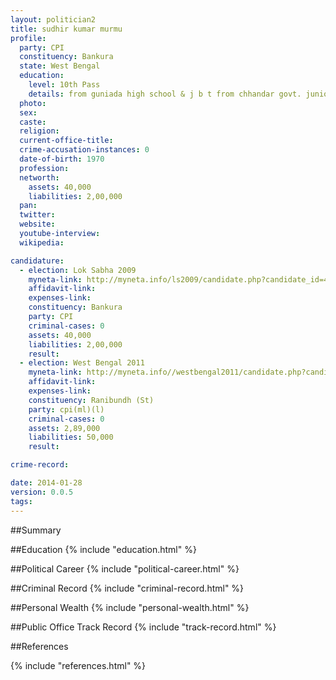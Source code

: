 ```yaml
---
layout: politician2
title: sudhir kumar murmu
profile: 
  party: CPI
  constituency: Bankura
  state: West Bengal
  education: 
    level: 10th Pass
    details: from guniada high school & j b t from chhandar govt. junior basic tr institution
  photo: 
  sex: 
  caste: 
  religion: 
  current-office-title: 
  crime-accusation-instances: 0
  date-of-birth: 1970
  profession: 
  networth: 
    assets: 40,000
    liabilities: 2,00,000
  pan: 
  twitter: 
  website: 
  youtube-interview: 
  wikipedia: 

candidature: 
  - election: Lok Sabha 2009
    myneta-link: http://myneta.info/ls2009/candidate.php?candidate_id=4896
    affidavit-link: 
    expenses-link: 
    constituency: Bankura 
    party: CPI
    criminal-cases: 0
    assets: 40,000
    liabilities: 2,00,000
    result:  
  - election: West Bengal 2011
    myneta-link: http://myneta.info//westbengal2011/candidate.php?candidate_id=1199
    affidavit-link: 
    expenses-link: 
    constituency: Ranibundh (St) 
    party: cpi(ml)(l)
    criminal-cases: 0
    assets: 2,89,000
    liabilities: 50,000
    result:  

crime-record: 

date: 2014-01-28
version: 0.0.5
tags: 
---
```

##Summary


##Education
{% include "education.html" %}


##Political Career
{% include "political-career.html" %}


##Criminal Record
{% include "criminal-record.html" %}


##Personal Wealth
{% include "personal-wealth.html" %}


##Public Office Track Record
{% include "track-record.html" %}


##References


{% include "references.html" %}